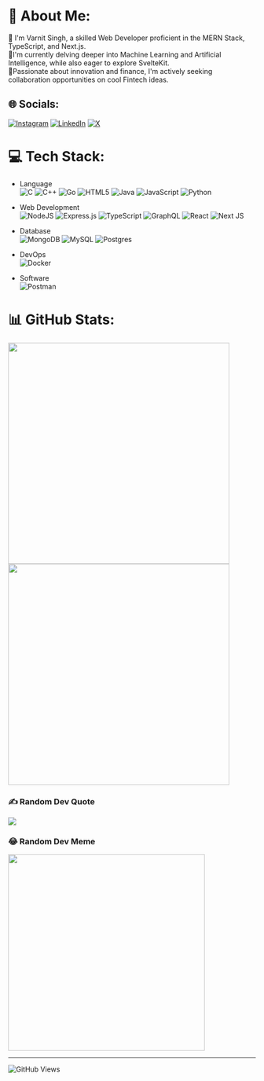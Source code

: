 # 💫 About Me:
💬 I'm Varnit Singh, a skilled Web Developer proficient in the MERN Stack, TypeScript, and Next.js. <br>🌱I'm currently delving deeper into Machine Learning and Artificial Intelligence, while also eager to explore SvelteKit. <br>👯Passionate about innovation and finance, I'm actively seeking collaboration opportunities on cool Fintech ideas.


## 🌐 Socials:
[![Instagram](https://img.shields.io/badge/Instagram-%23E4405F.svg?logo=Instagram&logoColor=white)](https://instagram.com/varnit.singh_) [![LinkedIn](https://img.shields.io/badge/LinkedIn-%230077B5.svg?logo=linkedin&logoColor=white)](https://linkedin.com/in/varnit-ta) [![X](https://img.shields.io/badge/X-black.svg?logo=X&logoColor=white)](https://x.com/varnit_singh_) 

# 💻 Tech Stack:
- Language <br/>
  ![C](https://img.shields.io/badge/c-%2300599C.svg?style=for-the-badge&logo=c&logoColor=white)
  ![C++](https://img.shields.io/badge/c++-%2300599C.svg?style=for-the-badge&logo=c%2B%2B&logoColor=white)
  ![Go](https://img.shields.io/badge/go-%2300ADD8.svg?style=for-the-badge&logo=go&logoColor=white)
  ![HTML5](https://img.shields.io/badge/html5-%23E34F26.svg?style=for-the-badge&logo=html5&logoColor=white)
  ![Java](https://img.shields.io/badge/java-%23ED8B00.svg?style=for-the-badge&logo=openjdk&logoColor=white)
  ![JavaScript](https://img.shields.io/badge/javascript-%23323330.svg?style=for-the-badge&logo=javascript&logoColor=%23F7DF1E)
  ![Python](https://img.shields.io/badge/python-3670A0?style=for-the-badge&logo=python&logoColor=ffdd54)

- Web Development <br/>
  ![NodeJS](https://img.shields.io/badge/node.js-6DA55F?style=for-the-badge&logo=node.js&logoColor=white)
  ![Express.js](https://img.shields.io/badge/express.js-%23404d59.svg?style=for-the-badge&logo=express&logoColor=%2361DAFB)
  ![TypeScript](https://img.shields.io/badge/typescript-%23007ACC.svg?style=for-the-badge&logo=typescript&logoColor=white)
  ![GraphQL](https://img.shields.io/badge/-GraphQL-E10098?style=for-the-badge&logo=graphql&logoColor=white)
  ![React](https://img.shields.io/badge/react-%2320232a.svg?style=for-the-badge&logo=react&logoColor=%2361DAFB)
  ![Next JS](https://img.shields.io/badge/Next-black?style=for-the-badge&logo=next.js&logoColor=white)

- Database <br/>
  ![MongoDB](https://img.shields.io/badge/MongoDB-%234ea94b.svg?style=for-the-badge&logo=mongodb&logoColor=white)
  ![MySQL](https://img.shields.io/badge/mysql-%2300000f.svg?style=for-the-badge&logo=mysql&logoColor=white)
  ![Postgres](https://img.shields.io/badge/postgres-%23316192.svg?style=for-the-badge&logo=postgresql&logoColor=white)

- DevOps <br/>
  ![Docker](https://img.shields.io/badge/docker-%230db7ed.svg?style=for-the-badge&logo=docker&logoColor=white)

- Software <br/>
  ![Postman](https://img.shields.io/badge/Postman-FF6C37?style=for-the-badge&logo=postman&logoColor=white)

  
# 📊 GitHub Stats:
<img src="https://github-readme-streak-stats.herokuapp.com/?user=varnit-ta&theme=blue-green&hide_border=true" max-width="100%" width="450px">
<img src="https://github-readme-stats.vercel.app/api/top-langs/?username=varnit-ta&layout=compact&theme=blue-green&hide_border=true" max-width="100%" width="450px">

### ✍️ Random Dev Quote
![](https://quotes-github-readme.vercel.app/api?type=horizontal&theme=radical)

### 😂 Random Dev Meme
<img src='https://randommeme-five.vercel.app/' style="height: 400px;"/>

---
![GitHub Views](https://komarev.com/ghpvc/?username=varnit-ta&color=FAC151)
